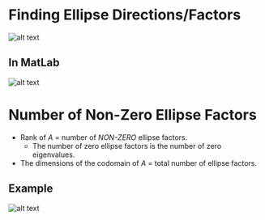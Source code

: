 

# Finding Ellipse Directions/Factors

![alt text](pictures/ellipse-factors-finding.png)

## In MatLab

![alt text](pictures/ellipse-in-matlab.png)


# Number of Non-Zero Ellipse Factors

- Rank of $A$ = number of *NON-ZERO* ellipse factors.
  - The number of zero ellipse factors is the number of zero eigenvalues.
- The dimensions of the codomain of $A$ = total number of ellipse factors.

## Example

![alt text](pictures/ellipse-factor_count-example.png)


